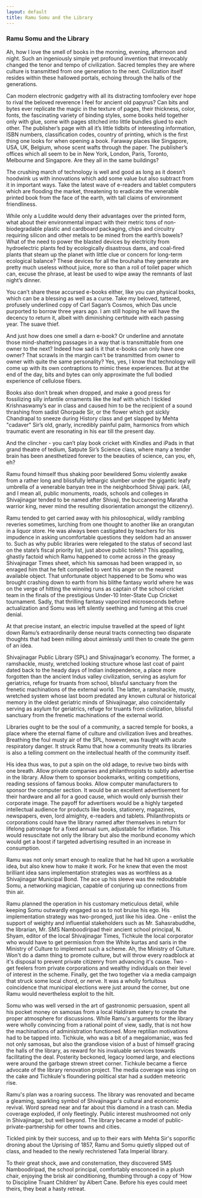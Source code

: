 ```yaml
---
layout: default
title: Ramu Somu and the Library
---
```


### Ramu Somu and the Library 

Ah, how I love the smell of books in the morning, evening, afternoon and night. Such an ingeniously simple yet profound invention that irrevocably changed the tenor and tempo of civilization. Sacred temples they are where culture is transmitted from one generation to the next. Civilization itself resides within these hallowed portals, echoing through the halls of the generations. 
 
Can modern electronic gadgetry with all its distracting tomfoolery ever hope to rival the beloved reverence I feel for ancient old papyrus? Can bits and bytes ever replicate the magic in the texture of pages, their thickness, color, fonts, the fascinating variety of binding styles, some books held together only with glue, some with pages stitched into little bundles glued to each other. The publisher’s page with all it’s little tidbits of interesting information, ISBN numbers, classification codes, country of printing, which is the first thing one looks for when opening a book. Faraway places like Singapore, USA, UK, Belgium, whose scent wafts through the paper. The publisher’s offices which all seem to be in New York, London, Paris, Toronto, Melbourne and Singapore. Are they all in the same buildings? 
 
The crushing march of technology is well and good as long as it doesn’t hoodwink us with innovations which add some value but also subtract from it in important ways. Take the latest wave of e-readers and tablet computers which are flooding the market, threatening to eradicate the venerable printed book from the face of the earth, with tall claims of environment friendliness. 
 
While only a Luddite would deny their advantages over the printed form, what about their environmental impact with their metric tons of non-biodegradable plastic and cardboard packaging, chips and circuitry requiring silicon and other metals to be mined from the earth’s bowels? What of the need to power the blasted devices by electricity from hydroelectric plants fed by ecologically disastrous dams, and coal-fired plants that steam up the planet with little clue or concern for long-term ecological balance? These devices for all the brouhaha they generate are pretty much useless without juice, more so than a roll of toilet paper which can, excuse the phrase, at least be used to wipe away the remnants of last night’s dinner. 
 
You can’t share these accursed e-books either, like you can physical books, which can be a blessing as well as a curse. Take my beloved, tattered, profusely underlined copy of Carl Sagan’s Cosmos, which Das uncle purported to borrow three years ago. I am still hoping he will have the decency to return it, albeit with diminishing certitude with each passing year. The suave thief.      
 
And just how does one smell a darn e-book? Or underline and annotate those mind-shattering passages in a way that is transmittable from one owner to the next? Indeed how sad is it that e-books can only have one owner? That scrawls in the margin can't be transmitted from owner to owner with quite the same personality? Yes, yes, I know that technology will come up with its own contraptions to mimic these experiences. But at the end of the day, bits and bytes can only approximate the full bodied experience of cellulose fibers.
 
Books also don’t break when dropped, and make a good press for fossilizing silly infantile ornaments like the leaf with which I tickled Krishnaswamy’s ear in class and caused him to be the recipient of a sound thrashing from sadist Ghorpade Sir, or the flower which got sickly Chandrapal to sneeze during History class and get slapped by Mehta "cadaver" Sir’s old, gnarly, incredibly painful palm, harmonics from which traumatic event are resonating in his ear till the present day. 
 
And the clincher - you can’t play book cricket with Kindles and iPads in that grand theatre of tedium, Satpute Sir’s Science class, where many a tender brain has been anesthetized forever to the beauties of science, can you, eh, eh?   
 
Ramu found himself thus shaking poor bewildered Somu violently awake from a rather long and blissfully lethargic slumber under the gigantic leafy umbrella of a venerable banyan tree in the neighborhood Shivaji park. (All, and I mean all, public monuments, roads, schools and colleges in Shivajinagar tended to be named after Shivaji, the buccaneering Maratha warrior king, never mind the resulting disorientation amongst the citizenry). 
 
Ramu tended to get carried away with his philosophical, wildly rambling reveries sometimes, lurching from one thought to another like an orangutan in a liquor store. He was always been castigated by teachers for his impudence in asking uncomfortable questions they seldom had an answer to. Such as why public libraries were relegated to the status of second last on the state’s fiscal priority list, just above public toilets?  This appalling, ghastly factoid which Ramu happened to come across in the greasy Shivajinagar Times sheet, which his samosas had been wrapped in, so enraged him that he felt compelled to vent his anger on the nearest available object. That unfortunate object happened to be Somu who was brought crashing down to earth from his blithe fantasy world where he was on the verge of hitting the winning runs as captain of the school cricket team in the finals of the prestigious Under-10 Inter-State Cup Cricket tournament. Sadly, that thrilling fantasy vaporized microseconds before actualization and Somu was left silently seething and fuming at this cruel denial.   
 
At that precise instant, an electric impulse travelled at the speed of light down Ramu’s extraordinarily dense neural tracts connecting two disparate thoughts that had been milling about aimlessly until then to create the germ of an idea. 
 
Shivajinagar Public Library (SPL) and Shivajinagar’s economy. The former, a ramshackle, musty, wretched looking structure whose last coat of paint dated back to the heady days of Indian independence, a place more forgotten than the ancient Indus valley civilization, serving as asylum for geriatrics, refuge for truants from school, blissful sanctuary from the frenetic machinations of the external world. The latter, a ramshackle, musty, wretched system whose last boom predated any known cultural or historical memory in the oldest geriatric  minds of Shivajinagar, also coincidentally serving as asylum for geriatrics, refuge for truants from civilization, blissful sanctuary from the frenetic machinations of the external world. 

Libraries ought to be the soul of a community, a sacred temple for books, a place where the eternal flame of culture and civilization lives and breathes. Breathing the foul musty air of the SPL, however, was fraught with acute respiratory danger. It struck Ramu that how a community treats its libraries is also a telling comment on the intellectual health of the community itself. 

His idea thus was, to put a spin on the old adage, to revive two birds with one breath. Allow private companies and philanthropists to subtly advertise in the library. Allow them to sponsor bookmarks, writing competitions, reading sessions of famous books. Allow computer manufacturers to sponsor the computer section. It would be an excellent advertisement for their hardware and all for a good cause, which would only burnish their corporate image. The payoff for advertisers would be a highly targeted intellectual audience for products like books, stationery, magazines, newspapers, even, lord almighty, e-readers and tablets. Philanthropists or corporations could have the library named after themselves in return for lifelong patronage for a fixed annual sum, adjustable for inflation. This would resuscitate not only the library but also the moribund economy which would get a boost if targeted advertising resulted in an increase in consumption.
 
Ramu was not only smart enough to realize that he had hit upon a workable idea, but also knew how to make it work. For he knew that even the most brilliant idea sans implementation strategies was as worthless as a Shivajinagar Municipal Bond. The ace up his sleeve was the redoubtable Somu, a networking magician, capable of conjuring up connections from thin air. 

Ramu planned the operation in his customary meticulous detail, while keeping Somu outwardly engaged so as to not bruise his ego. His implementation strategy was two-pronged, just like his idea. One - enlist the support of weighty and influential stakeholders such as Mr. Sahasrabuddhe, the librarian, Mr. SMS Namboodiripad their ancient school principal, N. Shyam, editor of the local Shivajinagar Times, Tichkule the local corporator who would have to get permission from the White kurtas and saris in the Ministry of Culture to implement such a scheme. Ah, the Ministry of Culture. Won't do a damn thing to promote culture, but will throw every roadblock at it's disposal to prevent private citizenry from advancing it's cause. Two - get feelers from private corporations and wealthy individuals on their level of interest in the scheme. Finally, get the two together via a media campaign that struck some local chord, or nerve. It was a wholly fortuitous coincidence that municipal elections were just around the corner, but one Ramu would nevertheless exploit to the hilt.

Somu who was well versed in the art of gastronomic persuasion, spent all his pocket money on samosas from a local Haldiram eatery to create the proper atmosphere for discussions. While Ramu's arguments for the library were wholly convincing from a rational point of view, sadly, that is not how the machinations of administration functioned. More reptilian motivations had to be tapped into. Tichkule, who was a bit of a megalomaniac, was fed not only samosas, but also the grandiose vision of a bust of himself gracing the halls of the library, as reward for his invaluable services towards facilitating the deal. Posterity beckoned, legacy loomed large, and elections were around the garbage strewn street corner. Tichkule became a fierce advocate of the library renovation project. The media coverage was icing on the cake and Tichkule's floundering political star had a sudden meteoric rise.

Ramu's plan was a roaring success. The library was renovated and became a gleaming, sparkling symbol of Shivajinagar's cultural and economic revival. Word spread near and far about this diamond in a trash can. Media coverage exploded, if only fleetingly. Public interest mushroomed not only in Shivajinagar, but well beyond. The library became a model of public-private-partnership for other towns and cities.

Tickled pink by their success, and up to their ears with Mehta Sir's soporific droning about the Uprising of 1857, Ramu and Somu quietly slipped out of class, and headed to the newly rechristened Tata Imperial library.

To their great shock, awe and consternation, they discovered SMS Namboodiripad, the school principal, comfortably ensconced in a plush chair, enjoying the brisk air conditioning, thumbing through a copy of ‘How to Discipline Truant Children’ by Albert Cane. Before his eyes could meet theirs, they beat a hasty retreat.
